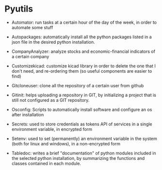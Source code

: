# Pyutils

- Automator: run tasks at a certain hour of the day of the week, in order to automate some stuff

- Autopackages: automatically install all the python packages listed in a json file in the desired python installation.

- CompanyAnalyzer: analyze stocks and economic-financial indicators of a certain company

- Customizekicad: customize kicad library in order to delete the one that I don't need, and re-ordering them (so useful components are easier to find)

- Gitcloneuser: clone all the repository of a certain user from github

- Gitinit: helps uploading a repository in GIT, by initializing a project that is still not configured as a GIT repository.

- Osconfig: Scripts to automatically install software and configure an os after installation

- Secrets: used to store credentials as tokens API of services in a single environment variable, in encrypted form

- Setenv: used to set (permanently) an environment variable in the system (both for linux and windows), in a non-encrypted form

- Tabledoc: writes a brief "documentation" of python modules included in the selected python installation, by summarizing the functions and classes contained in each module.
